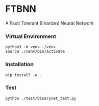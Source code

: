 # FTBNN
A Fault Tolerant Binarized Neural Network

### Virtual Environment
	python3 -m venv ./venv
	source ./venv/bin/activate

### Installation
	pip install -e .

### Test
	python ./test/binarynet_test.py